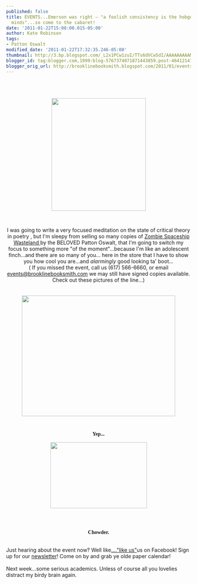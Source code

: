 ```yaml
---
published: false
title: EVENTS...Emerson was right — "a foolish consistency is the hobgoblin of little
  minds"...so come to the cabaret!
date: '2011-01-22T15:08:00.015-05:00'
author: Kate Robinson
tags:
- Patton Oswalt
modified_date: '2011-01-22T17:32:35.246-05:00'
thumbnail: http://3.bp.blogspot.com/_L2x1PCw1zuI/TTs6dVCw5dI/AAAAAAAAAMU/6rFUwMbyuQE/s72-c/david-bowie-138.jpg
blogger_id: tag:blogger.com,1999:blog-5767374071871443859.post-4641214712905806354
blogger_orig_url: http://brooklinebooksmith.blogspot.com/2011/01/eventsemerson-was-right-foolish.html
---
```


<div align="center"><br /></div><br /><div align="center"><br /></div><img style="TEXT-ALIGN: center; MARGIN: 0px auto 10px; WIDTH: 257px; DISPLAY: block; HEIGHT: 307px; CURSOR: hand" id="BLOGGER_PHOTO_ID_5565106040085734866" border="0" alt="" src="http://3.bp.blogspot.com/_L2x1PCw1zuI/TTs6dVCw5dI/AAAAAAAAAMU/6rFUwMbyuQE/s400/david-bowie-138.jpg" /><br /><br /><div align="center">I was going to write a very focused meditation on the state of critical theory in poetry , but I'm sleepy from selling so many copies of <a href="http://www.brooklinebooksmith-shop.com/book/9781439149089">Zombie Spaceship Wasteland </a>by the BELOVED Patton Oswalt, that I'm going to switch my focus to something more "of the moment"...because I'm like an adolescent finch...and there are so many of you... here in the store that I have to show you how cool you are...and <em>alarmingly</em> good looking ta' boot...<br /></div><div align="center">( If you missed the event, call us (617) 566-6660, or email <a href="mailto:events@brooklinebooksmith.com">events@brooklinebooksmith.com</a> we may still have signed copies available. Check out these pictures of the line...)</div><br /><div align="center"><br /></div><img style="TEXT-ALIGN: center; MARGIN: 0px auto 10px; WIDTH: 418px; DISPLAY: block; HEIGHT: 329px; CURSOR: hand" id="BLOGGER_PHOTO_ID_5565109150805254258" border="0" alt="" src="http://4.bp.blogspot.com/_9hWTUgNRjUU/TTs9SZYF4HI/AAAAAAAAACQ/30pVS_AAXsY/s320/line%2Bpatton%2B2.JPG" /><br /><p align="center"><strong><span style="font-family:verdana;">Yep... </p><img style="TEXT-ALIGN: center; MARGIN: 0px auto 10px; WIDTH: 263px; DISPLAY: block; HEIGHT: 180px; CURSOR: hand" id="BLOGGER_PHOTO_ID_5565112895929095938" border="0" alt="" src="http://3.bp.blogspot.com/_L2x1PCw1zuI/TTtAsZDMlwI/AAAAAAAAAMc/aG-A_RrCIZ8/s400/line%2Bpatton.bmp" /></span></strong><br /><br /><p align="center"><strong><span style="font-family:verdana;">Chowder.</span></strong><br /><br /></p>Just hearing about the event now? Well like<a href="http://www.facebook.com/home.php#!/brooklinebooksmith">...."like us"</a>us on Facebook! Sign up for our <a href="http://www.brooklinebooksmith.com/b-mail.htm">newsletter</a>! Come on by and grab ye olde paper calendar!<br /><br />Next week...some serious academics. Unless of course all you lovelies distract my birdy brain again.